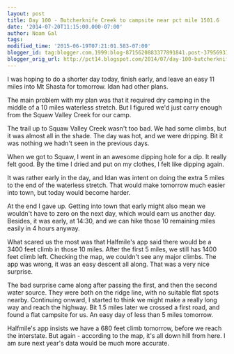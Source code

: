 ```yaml
---
layout: post
title: Day 100 - Butcherknife Creek to campsite near pct mile 1501.6
date: '2014-07-20T11:15:00.000-07:00'
author: Noam Gal
tags:
modified_time: '2015-06-19T07:21:01.583-07:00'
blogger_id: tag:blogger.com,1999:blog-8715620883377891841.post-3795693151971435960
blogger_orig_url: http://pct14.blogspot.com/2014/07/day-100-butcherknife-creek-to-campsite.html
---
```


I was hoping to do a shorter day today, finish early, and leave an easy 11 miles into Mt Shasta for tomorrow. Idan had other plans.

The main problem with my plan was that it required dry camping in the middle of a 10 miles waterless stretch. But I figured we'd just carry enough from the Squaw Valley Creek for our camp.

The trail up to Squaw Valley Creek wasn't too bad. We had some climbs, but it was almost all in the shade. The day was hot, and we were dripping. Bit it was nothing we hadn't seen in the previous days.

When we got to Squaw, I went in an awesome dipping hole for a dip. It really felt good. By the time I dried and put on my clothes, I felt like dipping again.

It was rather early in the day, and Idan was intent on doing the extra 5 miles to the end of the waterless stretch. That would make tomorrow much easier into town, but today would become harder.

At the end I gave up. Getting into town that early might also mean we wouldn't have to zero on the next day, which would earn us another day. Besides, it was early, at 14:30, and we can hike those 10 remaining miles easily in 4 hours anyway.

What scared us the most was that Halfmile's app said there would be a 3400 feet climb in those 10 miles. After the first 5 miles, we still has 1400 feet climb left. Checking the map, we couldn't see any major climbs. The app was wrong, it was an easy descent all along. That was a very nice surprise.

The bad surprise came along after passing the first, and then the second water source. They were both on the ridge line, with no suitable flat spots nearby. Continuing onward, I started to think we might make a really long way and reach the highway. Bit 1.5 miles later we crossed a first road, and found a flat campsite for us. An easy day of less than 5 miles tomorrow.

Halfmile's app insists we have a 680 feet climb tomorrow, before we reach the interstate. But again - according to the map, it's all down hill from here. I am sure next year's data would be much more accurate.
